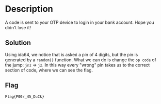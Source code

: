 # Description
A code is sent to your OTP device to login in your bank account. Hope you didn't lose it!

## Solution
Using ida64, we notice that is asked a pin of 4 digits, but the pin is generated by a `random()` function.
What we can do is change the `op code` of the jump: `jnz` => `jz`. In this way every "wrong" pin takes us to the correct section of code, where we can see the flag.

## Flag
```plain
Flag{P00r_45_DuCk}
```